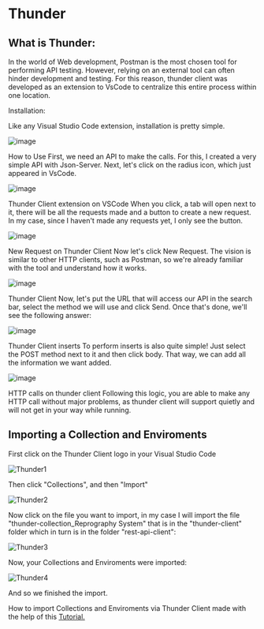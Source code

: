 # Thunder


## What is Thunder:

In the world of Web development, Postman is the most chosen tool for performing API testing. However, relying on an external tool can often hinder development and testing. For this reason, thunder client was developed as an extension to VsCode to centralize this entire process within one location.

Installation:

Like any Visual Studio Code extension, installation is pretty simple.

![image](https://user-images.githubusercontent.com/71888050/142630831-20114e67-5a60-4526-9381-de9b021f5404.png)

How to Use 
First, we need an API to make the calls. For this, I created a very simple API with Json-Server. Next, let's click on the radius icon, which just appeared in VsCode.

![image](https://user-images.githubusercontent.com/71888050/142630988-5974a77d-8a59-4875-b117-cd987faad477.png)

Thunder Client extension on VSCode 
When you click, a tab will open next to it, there will be all the requests made and a button to create a new request. In my case, since I haven't made any requests yet, I only see the button.

![image](https://user-images.githubusercontent.com/71888050/142631066-fa782919-137e-4b37-81a1-8f893eccad11.png)


New Request on Thunder Client 
Now let's click New Request. The vision is similar to other HTTP clients, such as Postman, so we're already familiar with the tool and understand how it works.

![image](https://user-images.githubusercontent.com/71888050/142631095-6270bc2d-d8e9-48a8-8a3d-f574e3e77a68.png)


Thunder Client 
Now, let's put the URL that will access our API in the search bar, select the method we will use and click Send. Once that's done, we'll see the following answer:

![image](https://user-images.githubusercontent.com/71888050/142631127-b8943167-002d-4242-99fb-f915559f5608.png)


Thunder Client inserts 
To perform inserts is also quite simple! Just select the POST method next to it and then click body. That way, we can add all the information we want added.

![image](https://user-images.githubusercontent.com/71888050/142631292-f82521c6-44e8-4861-92b7-e72d9c1c4419.png)


HTTP calls on thunder client 
Following this logic, you are able to make any HTTP call without major problems, as thunder client will support quietly and will not get in your way while running.


## Importing a Collection and Enviroments

First click on the Thunder Client logo in your Visual Studio Code

![Thunder1](https://user-images.githubusercontent.com/71890228/142860674-22a3d10b-f746-4f91-be92-0fb88129ad06.png)

Then click "Collections", and then "Import"

![Thunder2](https://user-images.githubusercontent.com/71890228/142863037-bfcdd9f0-006b-4c08-b4de-f3a4469ffb50.png)


Now click on the file you want to import, in my case I will import the file "thunder-collection_Reprography System" that is in the "thunder-client" folder which in turn is in the folder "rest-api-client":

![Thunder3](https://user-images.githubusercontent.com/71890228/142861560-08f5bb20-d14f-4a15-8b9f-96756d69a196.png)

Now, your Collections and Enviroments were imported:

![Thunder4](https://user-images.githubusercontent.com/71890228/142863383-568635ee-32ef-4386-ab44-965e88a87c50.png)

And so we finished the import.

How to import Collections and Enviroments via Thunder Client made with the help of this [Tutorial.](https://developers.refinitiv.com/en/article-catalog/article/how-to-test-http-rest-api-easily-with-visual-studio-code---thund)

